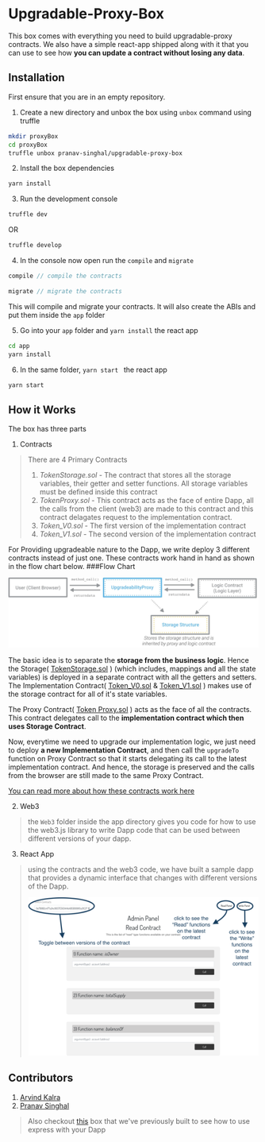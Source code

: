 # Upgradable-Proxy-Box

This box comes with everything you need to build upgradable-proxy contracts. We also 
have a simple react-app shipped along with it that you can use to see
how __you can update a contract without losing any data__.

## Installation

First ensure that you are in an empty repository.




1. Create a new directory and unbox the box using `unbox` command using truffle
```bash
mkdir proxyBox
cd proxyBox
truffle unbox pranav-singhal/upgradable-proxy-box
```
2. Install the box dependencies

```bash
yarn install
```

3. Run the development console
```bash
truffle dev
```
 OR
 ```bash
truffle develop
```
4. In the console now open run the `compile` and `migrate` 

```js
compile // compile the contracts
```
```js
migrate // migrate the contracts
```
This will compile and migrate your contracts. It will also create the ABIs and put them inside the `app` folder
 
5. Go into your `app` folder and `yarn install` the react app

```bash
cd app
yarn install
```

6. In the same folder, `yarn start ` the react app

```bash
yarn start
```
 

## How it Works

The box has three parts

1. Contracts

> There are 4 Primary Contracts
>1. *TokenStorage.sol* - The contract that stores all the storage variables, their getter and setter functions.
>All storage variables must be defined inside this contract
>2. *TokenProxy.sol* - This contract acts as the face of entire Dapp, all the calls from the client (web3) are made to this contract
>and this contract delagates request to the implementation contract.
>3. *Token_V0.sol* - The first version of the implementation contract
>4. *Token_V1.sol* - The second version of the implementation contract

For Providing upgradeable nature to the Dapp, we write deploy 3 different contracts instead of just one. These contracts work hand in hand as shown in the flow chart below.
###Flow Chart

![flowchart](./app/src/assets/flowChart.jpeg)

The basic idea is to separate the **storage from the business logic**. Hence the Storage( [TokenStorage.sol](./contracts/TokenStorage.sol) ) (which includes, mappings and all the state variables) is deployed in a separate contract
with all the getters and setters. 
The Implementation Contract( [Token_V0.sol](./contracts/Token_V0.sol) & [Token_V1.sol](./contracts/Token_V1.sol) ) makes use of the storage contract for all of it's state variables.<br>

The Proxy Contract( [Token Proxy.sol](./contracts/TokenProxy.sol) ) acts as the face of all the contracts. This contract delegates call to the **implementation contract which then uses Storage Contract**.

Now, everytime we need to upgrade our implementation logic, we just need to deploy **a new Implementation Contract**, and then call the `upgradeTo` function on Proxy Contract so that it starts delegating its call to the 
latest implementation contract. And hence, the storage is preserved and the calls from the browser are still made to the same Proxy Contract. 


[You can read more about how these contracts work here](https://hackernoon.com/how-to-make-smart-contracts-upgradable-2612e771d5a2)



2. Web3

> the `Web3` folder inside the app directory gives you code for how 
>to use the web3.js library to write Dapp code that can be used between 
>different versions of your dapp.
>

3. React App
> using the contracts and the web3 code, we have built a sample dapp that 
>provides a dynamic interface that changes with different versions 
>of the Dapp.
>
>![App](./app/src/assets/app.png)


## Contributors

1. [Arvind Kalra](https://github.com/arvindkalra)
2. [Pranav Singhal](https://github.com/pranav-singhal)

> Also checkout [this](https://github.com/arvindkalra/express-box) box that we've previously 
>built to see how to use
>express with your Dapp      

